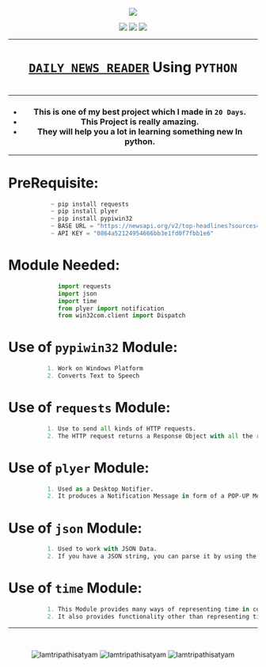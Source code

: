 <p align="center">
<img src="https://icons.iconarchive.com/icons/designcontest/ecommerce-business/128/news-icon.png" />
</p>

<p align="center">
<img src="https://forthebadge.com/images/badges/for-you.svg" />
<img src="http://ForTheBadge.com/images/badges/made-with-python.svg" />
<img src="https://forthebadge.com/images/badges/built-by-developers.svg" />
</p>

_______________________________
### <h1 align="center"><a href="https://github.com/Iamtripathisatyam/Daily_News_Notification/blob/main/News_Reader_Notification">**`DAILY NEWS READER`**</a> Using `PYTHON`<h1/>
_______________________________

<h3 align="center">
  
- This is one of my best project which I made in `20 Days`.
- This Project is really amazing.
- They will help you a lot in learning something new In python.

</h3>

_______________________________

# PreRequisite:
```python
            ~ pip install requests
            ~ pip install plyer
            ~ pip install pypiwin32
            ~ BASE URL = "https://newsapi.org/v2/top-headlines?sources=the-times-of-india"
            ~ API KEY = "0864a52124954666bb3e1fd0f7fbb1e6"
```             

# Module Needed:
```python 
              import requests
              import json
              import time
              from plyer import notification
              from win32com.client import Dispatch
```

# Use of **`pypiwin32`** Module:
```python
           1. Work on Windows Platform
           2. Converts Text to Speech
```
# Use of **`requests`** Module:
```python
           1. Use to send all kinds of HTTP requests. 
           2. The HTTP request returns a Response Object with all the response data (content, encoding, status, etc).
```
# Use of **`plyer`** Module:
```python
           1. Used as a Desktop Notifier. 
           2. It produces a Notification Message in form of a POP-UP Message on Desktop.
```
# Use of **`json`** Module:
```python
           1. Used to work with JSON Data. 
           2. If you have a JSON string, you can parse it by using the json.loads() method.
```

# Use of **`time`** Module:
```python
           1. This Module provides many ways of representing time in code, such as objects, numbers, and strings. 
           2. It also provides functionality other than representing time, like waiting during code execution and measuring the efficiency of your code.
```
_________________________________

<br/>
<p align="center">
<img src="https://badges.pufler.dev/visits/Iamtripathisatyam/Daily_News_Notification?style=for-the-badge&logo=github&logoColor=yellow" alt=Iamtripathisatyam />
<img src="https://badges.pufler.dev/updated/Iamtripathisatyam/Daily_News_Notification?style=for-the-badge&logo=github&logoColor=yellow" alt=Iamtripathisatyam />
<img src="https://badges.pufler.dev/created/Iamtripathisatyam/Daily_News_Notification?style=for-the-badge&logo=github&logoColor=yellow" alt=Iamtripathisatyam />
</p>
